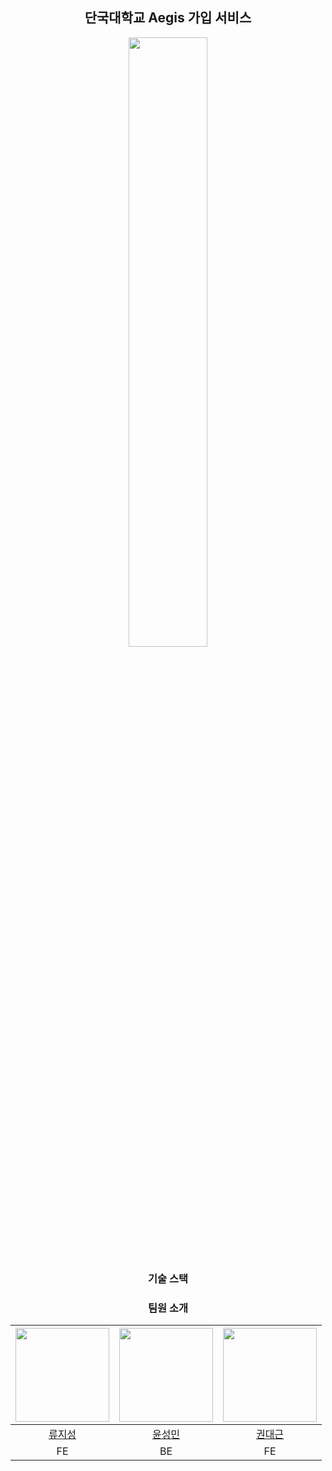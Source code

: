 <div align="center">
    
<h2>단국대학교 Aegis 가입 서비스</h2>
<img src="https://github.com/user-attachments/assets/a954b8b1-5599-4b52-ba75-fd8607b6d67a" width="50%">
<h3>기술 스택</h3>
 
<h3>팀원 소개</h3>

|<img src="https://github.com/Amemome.png" width="150">|<img src="https://github.com/ilcm96.png" width="150">|<img src="https://github.com/KwonDeaGeun.png" width="150">|
 |:-:|:-:|:-:|
|[류지성](https://github.com/Amemome)|[윤성민](https://github.com/ilcm96)|[권대근](https://github.com/KwonDeaGeun)|
|FE|BE|FE|
</div>
